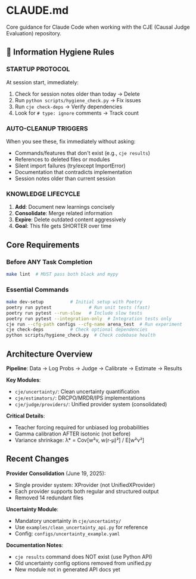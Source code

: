# CLAUDE.md

Core guidance for Claude Code when working with the CJE (Causal Judge Evaluation) repository.

## 🎯 Information Hygiene Rules

### STARTUP PROTOCOL
At session start, immediately:
1. Check for session notes older than today → Delete
2. Run `python scripts/hygiene_check.py` → Fix issues
3. Run `cje check-deps` → Verify dependencies
4. Look for `# type: ignore` comments → Track count

### AUTO-CLEANUP TRIGGERS
When you see these, fix immediately without asking:
- Commands/features that don't exist (e.g., `cje results`)
- References to deleted files or modules
- Silent import failures (try/except ImportError)
- Documentation that contradicts implementation
- Session notes older than current session

### KNOWLEDGE LIFECYCLE
1. **Add**: Document new learnings concisely
2. **Consolidate**: Merge related information 
3. **Expire**: Delete outdated content aggressively
4. **Goal**: This file gets SHORTER over time

## Core Requirements

### Before ANY Task Completion
```bash
make lint  # MUST pass both black and mypy
```

### Essential Commands
```bash
make dev-setup          # Initial setup with Poetry
poetry run pytest              # Run unit tests (fast)
poetry run pytest --run-slow   # Include slow tests
poetry run pytest --integration-only  # Integration tests only
cje run --cfg-path configs --cfg-name arena_test  # Run experiment
cje check-deps          # Check optional dependencies
python scripts/hygiene_check.py  # Check codebase health
```

## Architecture Overview

**Pipeline**: Data → Log Probs → Judge → Calibrate → Estimate → Results

**Key Modules**:
- `cje/uncertainty/`: Clean uncertainty quantification
- `cje/estimators/`: DRCPO/MRDR/IPS implementations
- `cje/judge/providers/`: Unified provider system (consolidated)

**Critical Details**:
- Teacher forcing required for unbiased log probabilities
- Gamma calibration AFTER isotonic (not before)
- Variance shrinkage: λ* = Cov[w²v, w(r-μ)²] / E[w²v²]

## Recent Changes

**Provider Consolidation** (June 19, 2025):
- Single provider system: XProvider (not UnifiedXProvider)
- Each provider supports both regular and structured output
- Removed 14 redundant files

**Uncertainty Module**:
- Mandatory uncertainty in `cje/uncertainty/`
- Use `examples/clean_uncertainty_api.py` for reference
- Config: `configs/uncertainty_example.yaml`

**Documentation Notes**:
- `cje results` command does NOT exist (use Python API)
- Old uncertainty config options removed from unified.py
- New module not in generated API docs yet